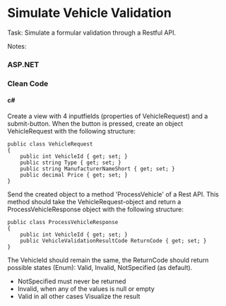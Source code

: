 # Simulate Vehicle Validation

Task: Simulate a formular validation through a Restful API.

Notes:
### ASP.NET ###
### Clean Code ###
#### c# ####


Create a view with 4 inputfields (properties of VehicleRequest) and a submit-button. 
When the button is pressed, create an object VehicleRequest with the following structure:

```
public class VehicleRequest
{
	public int VehicleId { get; set; }
	public string Type { get; set; }
	public string ManufacturerNameShort { get; set; }
	public decimal Price { get; set; }
}
```

Send the created object to a method 'ProcessVehicle' of a Rest API. 
This method should take the VehicleRequest-object and return a ProcessVehicleResponse
 object with the following structure:
```
public class ProcessVehicleResponse
{
	public int VehicleId { get; set; }
	public VehicleValidationResultCode ReturnCode { get; set; }
}
```
The VehicleId should remain the same, the ReturnCode should return possible states (Enum):
Valid, Invalid, NotSpecified (as default).
- NotSpecified must never be returned 
- Invalid, when any of the values is null or empty
- Valid in all other cases
Visualize the result 
